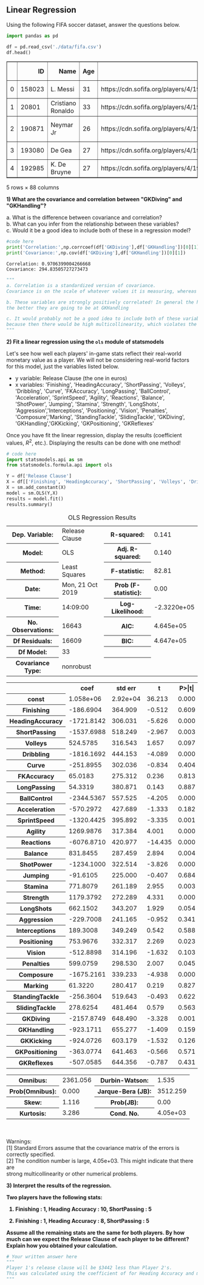 
## Linear Regression

Using the following FIFA soccer dataset, answer the questions below.


```python
import pandas as pd
```


```python
df = pd.read_csv('./data/fifa.csv')
df.head()
```




<div>
<style scoped>
    .dataframe tbody tr th:only-of-type {
        vertical-align: middle;
    }

    .dataframe tbody tr th {
        vertical-align: top;
    }

    .dataframe thead th {
        text-align: right;
    }
</style>
<table border="1" class="dataframe">
  <thead>
    <tr style="text-align: right;">
      <th></th>
      <th>ID</th>
      <th>Name</th>
      <th>Age</th>
      <th>Photo</th>
      <th>Nationality</th>
      <th>Flag</th>
      <th>Overall</th>
      <th>Potential</th>
      <th>Club</th>
      <th>Club Logo</th>
      <th>...</th>
      <th>Composure</th>
      <th>Marking</th>
      <th>StandingTackle</th>
      <th>SlidingTackle</th>
      <th>GKDiving</th>
      <th>GKHandling</th>
      <th>GKKicking</th>
      <th>GKPositioning</th>
      <th>GKReflexes</th>
      <th>Release Clause</th>
    </tr>
  </thead>
  <tbody>
    <tr>
      <td>0</td>
      <td>158023</td>
      <td>L. Messi</td>
      <td>31</td>
      <td>https://cdn.sofifa.org/players/4/19/158023.png</td>
      <td>Argentina</td>
      <td>https://cdn.sofifa.org/flags/52.png</td>
      <td>94</td>
      <td>94</td>
      <td>FC Barcelona</td>
      <td>https://cdn.sofifa.org/teams/2/light/241.png</td>
      <td>...</td>
      <td>96.0</td>
      <td>33.0</td>
      <td>28.0</td>
      <td>26.0</td>
      <td>6.0</td>
      <td>11.0</td>
      <td>15.0</td>
      <td>14.0</td>
      <td>8.0</td>
      <td>226500.0</td>
    </tr>
    <tr>
      <td>1</td>
      <td>20801</td>
      <td>Cristiano Ronaldo</td>
      <td>33</td>
      <td>https://cdn.sofifa.org/players/4/19/20801.png</td>
      <td>Portugal</td>
      <td>https://cdn.sofifa.org/flags/38.png</td>
      <td>94</td>
      <td>94</td>
      <td>Juventus</td>
      <td>https://cdn.sofifa.org/teams/2/light/45.png</td>
      <td>...</td>
      <td>95.0</td>
      <td>28.0</td>
      <td>31.0</td>
      <td>23.0</td>
      <td>7.0</td>
      <td>11.0</td>
      <td>15.0</td>
      <td>14.0</td>
      <td>11.0</td>
      <td>127100.0</td>
    </tr>
    <tr>
      <td>2</td>
      <td>190871</td>
      <td>Neymar Jr</td>
      <td>26</td>
      <td>https://cdn.sofifa.org/players/4/19/190871.png</td>
      <td>Brazil</td>
      <td>https://cdn.sofifa.org/flags/54.png</td>
      <td>92</td>
      <td>93</td>
      <td>Paris Saint-Germain</td>
      <td>https://cdn.sofifa.org/teams/2/light/73.png</td>
      <td>...</td>
      <td>94.0</td>
      <td>27.0</td>
      <td>24.0</td>
      <td>33.0</td>
      <td>9.0</td>
      <td>9.0</td>
      <td>15.0</td>
      <td>15.0</td>
      <td>11.0</td>
      <td>228100.0</td>
    </tr>
    <tr>
      <td>3</td>
      <td>193080</td>
      <td>De Gea</td>
      <td>27</td>
      <td>https://cdn.sofifa.org/players/4/19/193080.png</td>
      <td>Spain</td>
      <td>https://cdn.sofifa.org/flags/45.png</td>
      <td>91</td>
      <td>93</td>
      <td>Manchester United</td>
      <td>https://cdn.sofifa.org/teams/2/light/11.png</td>
      <td>...</td>
      <td>68.0</td>
      <td>15.0</td>
      <td>21.0</td>
      <td>13.0</td>
      <td>90.0</td>
      <td>85.0</td>
      <td>87.0</td>
      <td>88.0</td>
      <td>94.0</td>
      <td>138600.0</td>
    </tr>
    <tr>
      <td>4</td>
      <td>192985</td>
      <td>K. De Bruyne</td>
      <td>27</td>
      <td>https://cdn.sofifa.org/players/4/19/192985.png</td>
      <td>Belgium</td>
      <td>https://cdn.sofifa.org/flags/7.png</td>
      <td>91</td>
      <td>92</td>
      <td>Manchester City</td>
      <td>https://cdn.sofifa.org/teams/2/light/10.png</td>
      <td>...</td>
      <td>88.0</td>
      <td>68.0</td>
      <td>58.0</td>
      <td>51.0</td>
      <td>15.0</td>
      <td>13.0</td>
      <td>5.0</td>
      <td>10.0</td>
      <td>13.0</td>
      <td>196400.0</td>
    </tr>
  </tbody>
</table>
<p>5 rows × 88 columns</p>
</div>



<b> 1) What are the covariance and correlation between "GKDiving" and "GKHandling"? </b>

a. What is the difference between covariance and correlation?  
b. What can you infer from the relationship between these variables?  
c. Would it be a good idea to include both of these in a regression model?


```python
#code here
print('Correlation:',np.corrcoef(df['GKDiving'],df['GKHandling'])[0][1])
print('Covariance:',np.cov(df['GKDiving'],df['GKHandling'])[0][1])
```

    Correlation: 0.9706399004266668
    Covariance: 294.83505727273473



```python
"""
a. Correlation is a standardized version of covariance. 
Covariance is on the scale of whatever values it is measuring, whereas correlation ranges from -1,1

b. These variables are strongly positively correlated! In general the higher better a player is at GKDiving, 
the better they are going to be at GKHandling

c. It would probably not be a good idea to include both of these variables in a regression model 
because then there would be high multicollinearity, which violates the independence assumption of linear regression.
"""
```

<b>2) Fit a linear regression using the `ols` module of statsmodels</b>

Let's see how well each players' in-game stats reflect their real-world monetary value as a player. We  will not be considering real-world factors for this model, just the variables listed below.

- y variable: Release Clause (the one in euros)
- x variables: 'Finishing', 'HeadingAccuracy', 'ShortPassing', 'Volleys', 'Dribbling', 'Curve', 'FKAccuracy', 'LongPassing', 'BallControl', 'Acceleration', 'SprintSpeed', 'Agility', 'Reactions', 'Balance', 'ShotPower', 'Jumping', 'Stamina', 'Strength', 'LongShots', 'Aggression','Interceptions', 'Positioning', 'Vision', 'Penalties', 'Composure','Marking', 'StandingTackle', 'SlidingTackle', 'GKDiving', 'GKHandling','GKKicking', 'GKPositioning', 'GKReflexes'

Once you have fit the linear regression, display the results (coefficient values, $R^2$, etc.). Displaying the results can be done with one method!


```python
# code here
import statsmodels.api as sm
from statsmodels.formula.api import ols

Y = df['Release Clause']
X = df[['Finishing', 'HeadingAccuracy', 'ShortPassing', 'Volleys', 'Dribbling', 'Curve', 'FKAccuracy', 'LongPassing', 'BallControl', 'Acceleration', 'SprintSpeed', 'Agility', 'Reactions', 'Balance', 'ShotPower', 'Jumping', 'Stamina', 'Strength', 'LongShots', 'Aggression','Interceptions', 'Positioning', 'Vision', 'Penalties', 'Composure','Marking', 'StandingTackle', 'SlidingTackle', 'GKDiving', 'GKHandling','GKKicking', 'GKPositioning', 'GKReflexes']]
X = sm.add_constant(X)
model = sm.OLS(Y,X)
results = model.fit()
results.summary()
```




<table class="simpletable">
<caption>OLS Regression Results</caption>
<tr>
  <th>Dep. Variable:</th>     <td>Release Clause</td>  <th>  R-squared:         </th>  <td>   0.141</td>  
</tr>
<tr>
  <th>Model:</th>                   <td>OLS</td>       <th>  Adj. R-squared:    </th>  <td>   0.140</td>  
</tr>
<tr>
  <th>Method:</th>             <td>Least Squares</td>  <th>  F-statistic:       </th>  <td>   82.81</td>  
</tr>
<tr>
  <th>Date:</th>             <td>Mon, 21 Oct 2019</td> <th>  Prob (F-statistic):</th>   <td>  0.00</td>   
</tr>
<tr>
  <th>Time:</th>                 <td>14:09:00</td>     <th>  Log-Likelihood:    </th> <td>-2.3220e+05</td>
</tr>
<tr>
  <th>No. Observations:</th>      <td> 16643</td>      <th>  AIC:               </th>  <td>4.645e+05</td> 
</tr>
<tr>
  <th>Df Residuals:</th>          <td> 16609</td>      <th>  BIC:               </th>  <td>4.647e+05</td> 
</tr>
<tr>
  <th>Df Model:</th>              <td>    33</td>      <th>                     </th>      <td> </td>     
</tr>
<tr>
  <th>Covariance Type:</th>      <td>nonrobust</td>    <th>                     </th>      <td> </td>     
</tr>
</table>
<table class="simpletable">
<tr>
         <td></td>            <th>coef</th>     <th>std err</th>      <th>t</th>      <th>P>|t|</th>  <th>[0.025</th>    <th>0.975]</th>  
</tr>
<tr>
  <th>const</th>           <td> 1.058e+06</td> <td> 2.92e+04</td> <td>   36.213</td> <td> 0.000</td> <td>    1e+06</td> <td> 1.12e+06</td>
</tr>
<tr>
  <th>Finishing</th>       <td> -186.6904</td> <td>  364.909</td> <td>   -0.512</td> <td> 0.609</td> <td> -901.952</td> <td>  528.571</td>
</tr>
<tr>
  <th>HeadingAccuracy</th> <td>-1721.8142</td> <td>  306.031</td> <td>   -5.626</td> <td> 0.000</td> <td>-2321.668</td> <td>-1121.960</td>
</tr>
<tr>
  <th>ShortPassing</th>    <td>-1537.6988</td> <td>  518.249</td> <td>   -2.967</td> <td> 0.003</td> <td>-2553.522</td> <td> -521.876</td>
</tr>
<tr>
  <th>Volleys</th>         <td>  524.5785</td> <td>  316.543</td> <td>    1.657</td> <td> 0.097</td> <td>  -95.879</td> <td> 1145.037</td>
</tr>
<tr>
  <th>Dribbling</th>       <td>-1816.1692</td> <td>  444.153</td> <td>   -4.089</td> <td> 0.000</td> <td>-2686.757</td> <td> -945.582</td>
</tr>
<tr>
  <th>Curve</th>           <td> -251.8955</td> <td>  302.036</td> <td>   -0.834</td> <td> 0.404</td> <td> -843.917</td> <td>  340.126</td>
</tr>
<tr>
  <th>FKAccuracy</th>      <td>   65.0183</td> <td>  275.312</td> <td>    0.236</td> <td> 0.813</td> <td> -474.624</td> <td>  604.660</td>
</tr>
<tr>
  <th>LongPassing</th>     <td>   54.3319</td> <td>  380.871</td> <td>    0.143</td> <td> 0.887</td> <td> -692.215</td> <td>  800.879</td>
</tr>
<tr>
  <th>BallControl</th>     <td>-2344.5367</td> <td>  557.525</td> <td>   -4.205</td> <td> 0.000</td> <td>-3437.345</td> <td>-1251.728</td>
</tr>
<tr>
  <th>Acceleration</th>    <td> -570.2972</td> <td>  427.689</td> <td>   -1.333</td> <td> 0.182</td> <td>-1408.614</td> <td>  268.019</td>
</tr>
<tr>
  <th>SprintSpeed</th>     <td>-1320.4425</td> <td>  395.892</td> <td>   -3.335</td> <td> 0.001</td> <td>-2096.434</td> <td> -544.451</td>
</tr>
<tr>
  <th>Agility</th>         <td> 1269.9876</td> <td>  317.384</td> <td>    4.001</td> <td> 0.000</td> <td>  647.882</td> <td> 1892.094</td>
</tr>
<tr>
  <th>Reactions</th>       <td>-6076.8710</td> <td>  420.977</td> <td>  -14.435</td> <td> 0.000</td> <td>-6902.031</td> <td>-5251.711</td>
</tr>
<tr>
  <th>Balance</th>         <td>  831.8455</td> <td>  287.459</td> <td>    2.894</td> <td> 0.004</td> <td>  268.394</td> <td> 1395.296</td>
</tr>
<tr>
  <th>ShotPower</th>       <td>-1234.1000</td> <td>  322.514</td> <td>   -3.826</td> <td> 0.000</td> <td>-1866.262</td> <td> -601.938</td>
</tr>
<tr>
  <th>Jumping</th>         <td>  -91.6105</td> <td>  225.000</td> <td>   -0.407</td> <td> 0.684</td> <td> -532.634</td> <td>  349.413</td>
</tr>
<tr>
  <th>Stamina</th>         <td>  771.8079</td> <td>  261.189</td> <td>    2.955</td> <td> 0.003</td> <td>  259.849</td> <td> 1283.767</td>
</tr>
<tr>
  <th>Strength</th>        <td> 1179.3792</td> <td>  272.289</td> <td>    4.331</td> <td> 0.000</td> <td>  645.663</td> <td> 1713.095</td>
</tr>
<tr>
  <th>LongShots</th>       <td>  662.1502</td> <td>  343.207</td> <td>    1.929</td> <td> 0.054</td> <td>  -10.572</td> <td> 1334.872</td>
</tr>
<tr>
  <th>Aggression</th>      <td> -229.7008</td> <td>  241.165</td> <td>   -0.952</td> <td> 0.341</td> <td> -702.410</td> <td>  243.008</td>
</tr>
<tr>
  <th>Interceptions</th>   <td>  189.3008</td> <td>  349.249</td> <td>    0.542</td> <td> 0.588</td> <td> -495.264</td> <td>  873.866</td>
</tr>
<tr>
  <th>Positioning</th>     <td>  753.9676</td> <td>  332.317</td> <td>    2.269</td> <td> 0.023</td> <td>  102.590</td> <td> 1405.345</td>
</tr>
<tr>
  <th>Vision</th>          <td> -512.8898</td> <td>  314.196</td> <td>   -1.632</td> <td> 0.103</td> <td>-1128.747</td> <td>  102.967</td>
</tr>
<tr>
  <th>Penalties</th>       <td>  599.0759</td> <td>  298.530</td> <td>    2.007</td> <td> 0.045</td> <td>   13.925</td> <td> 1184.227</td>
</tr>
<tr>
  <th>Composure</th>       <td>-1675.2161</td> <td>  339.233</td> <td>   -4.938</td> <td> 0.000</td> <td>-2340.149</td> <td>-1010.283</td>
</tr>
<tr>
  <th>Marking</th>         <td>   61.3220</td> <td>  280.417</td> <td>    0.219</td> <td> 0.827</td> <td> -488.325</td> <td>  610.969</td>
</tr>
<tr>
  <th>StandingTackle</th>  <td> -256.3604</td> <td>  519.643</td> <td>   -0.493</td> <td> 0.622</td> <td>-1274.915</td> <td>  762.195</td>
</tr>
<tr>
  <th>SlidingTackle</th>   <td>  278.6254</td> <td>  481.464</td> <td>    0.579</td> <td> 0.563</td> <td> -665.096</td> <td> 1222.347</td>
</tr>
<tr>
  <th>GKDiving</th>        <td>-2157.8749</td> <td>  648.490</td> <td>   -3.328</td> <td> 0.001</td> <td>-3428.984</td> <td> -886.766</td>
</tr>
<tr>
  <th>GKHandling</th>      <td> -923.1711</td> <td>  655.277</td> <td>   -1.409</td> <td> 0.159</td> <td>-2207.583</td> <td>  361.241</td>
</tr>
<tr>
  <th>GKKicking</th>       <td> -924.0726</td> <td>  603.179</td> <td>   -1.532</td> <td> 0.126</td> <td>-2106.367</td> <td>  258.222</td>
</tr>
<tr>
  <th>GKPositioning</th>   <td> -363.0774</td> <td>  641.463</td> <td>   -0.566</td> <td> 0.571</td> <td>-1620.412</td> <td>  894.258</td>
</tr>
<tr>
  <th>GKReflexes</th>      <td> -507.0585</td> <td>  644.356</td> <td>   -0.787</td> <td> 0.431</td> <td>-1770.065</td> <td>  755.948</td>
</tr>
</table>
<table class="simpletable">
<tr>
  <th>Omnibus:</th>       <td>2361.056</td> <th>  Durbin-Watson:     </th> <td>   1.535</td>
</tr>
<tr>
  <th>Prob(Omnibus):</th>  <td> 0.000</td>  <th>  Jarque-Bera (JB):  </th> <td>3512.259</td>
</tr>
<tr>
  <th>Skew:</th>           <td> 1.116</td>  <th>  Prob(JB):          </th> <td>    0.00</td>
</tr>
<tr>
  <th>Kurtosis:</th>       <td> 3.286</td>  <th>  Cond. No.          </th> <td>4.05e+03</td>
</tr>
</table><br/><br/>Warnings:<br/>[1] Standard Errors assume that the covariance matrix of the errors is correctly specified.<br/>[2] The condition number is large, 4.05e+03. This might indicate that there are<br/>strong multicollinearity or other numerical problems.



<b> 3) Interpret the results of the regression. 

Two players have the following stats: 

1) Finishing : 1, Heading Accuracy : 10, ShortPassing : 5

2) Finishing : 1, Heading Accuracy :  8, ShortPassing : 5

Assume all the remaining stats are the same for both players. By how much can we expect the Release Clause of each player to be different? Explain how you obtained your calculation. </b>


```python
# Your written answer here
"""
Player 1's release clause will be $3442 less than Player 2's. 
This was calculated using the coefficient of for Heading Accuracy and multiplying by a change of 2 units difference.
"""
```
